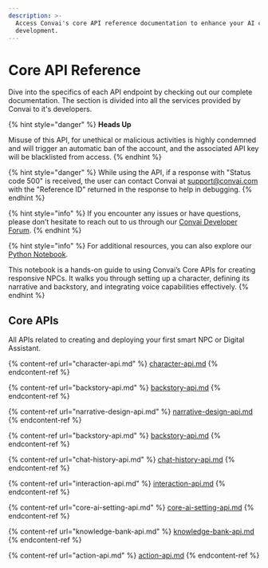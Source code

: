 ```yaml
---
description: >-
  Access Convai's core API reference documentation to enhance your AI character
  development.
---
```


# Core API Reference

Dive into the specifics of each API endpoint by checking out our complete documentation. The section is divided into all the services provided by Convai to it's developers.

{% hint style="danger" %}
**Heads Up**

Misuse of this API, for unethical or malicious activities is highly condemned and will trigger an automatic ban of the account, and the associated API key will be blacklisted from access.
{% endhint %}

{% hint style="danger" %}
While using the API, if a response with "Status code 500" is received, the user can contact Convai at support@convai.com with the "Reference ID" returned in the response to help in debugging.
{% endhint %}

{% hint style="info" %}
If you encounter any issues or have questions, please don’t hesitate to reach out to us through our [Convai Developer Forum](https://forum.convai.com).
{% endhint %}

{% hint style="info" %}
For additional resources, you can also explore our [Python Notebook](https://colab.research.google.com/drive/17Bazf92ZsXQmJZ91CbVAhiPmnapIuTgS?usp=sharing).&#x20;

This notebook is a hands-on guide to using Convai’s Core APIs for creating responsive NPCs. It walks you through setting up a character, defining its narrative and backstory, and integrating voice capabilities effectively.
{% endhint %}

## Core APIs

All APIs related to creating and deploying your first smart NPC or Digital Assistant.

{% content-ref url="character-api.md" %}
[character-api.md](character-api.md)
{% endcontent-ref %}

{% content-ref url="backstory-api.md" %}
[backstory-api.md](backstory-api.md)
{% endcontent-ref %}

{% content-ref url="narrative-design-api.md" %}
[narrative-design-api.md](narrative-design-api.md)
{% endcontent-ref %}

{% content-ref url="backstory-api.md" %}
[backstory-api.md](backstory-api.md)
{% endcontent-ref %}

{% content-ref url="chat-history-api.md" %}
[chat-history-api.md](chat-history-api.md)
{% endcontent-ref %}

{% content-ref url="interaction-api.md" %}
[interaction-api.md](interaction-api.md)
{% endcontent-ref %}

{% content-ref url="core-ai-setting-api.md" %}
[core-ai-setting-api.md](core-ai-setting-api.md)
{% endcontent-ref %}

{% content-ref url="knowledge-bank-api.md" %}
[knowledge-bank-api.md](knowledge-bank-api.md)
{% endcontent-ref %}

{% content-ref url="action-api.md" %}
[action-api.md](action-api.md)
{% endcontent-ref %}

